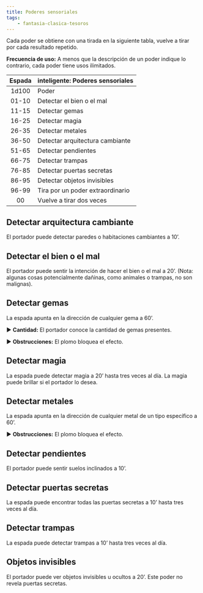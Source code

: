 ```yaml
---
title: Poderes sensoriales
tags:
    - fantasia-clasica-tesoros
---
```


Cada poder se obtiene con una tirada en la siguiente tabla, vuelve a tirar por cada resultado repetido.

**Frecuencia de uso:** A menos que la descripción de un poder indique lo contrario, cada poder tiene usos ilimitados.

| Espada | inteligente: Poderes sensoriales |
| :----: | :------------------------------- |
| 1d100  | Poder                            |
| 01-10  | Detectar el bien o el mal        |
| 11-15  | Detectar gemas                   |
| 16-25  | Detectar magia                   |
| 26-35  | Detectar metales                 |
| 36-50  | Detectar arquitectura cambiante  |
| 51-65  | Detectar pendientes              |
| 66-75  | Detectar trampas                 |
| 76-85  | Detectar puertas secretas        |
| 86-95  | Detectar objetos invisibles      |
| 96-99  | Tira por un poder extraordinario |
| 00     | Vuelve a tirar dos veces         |

## Detectar arquitectura cambiante

El portador puede detectar paredes o habitaciones cambiantes a 10’.

## Detectar el bien o el mal

El portador puede sentir la intención de hacer el bien o el mal a 20’. (Nota: algunas cosas potencialmente dañinas, como animales o trampas, no son malignas).

## Detectar gemas

La espada apunta en la dirección de cualquier gema a 60’.

▶ **Cantidad:** El portador conoce la cantidad de gemas presentes.

▶ **Obstrucciones:** El plomo bloquea el efecto.

## Detectar magia

La espada puede detectar magia a 20’ hasta tres veces al día. La magia puede brillar si el portador lo desea.

## Detectar metales

La espada apunta en la dirección de cualquier metal de un tipo específico a 60’.

▶ **Obstrucciones:** El plomo bloquea el efecto.

## Detectar pendientes

El portador puede sentir suelos inclinados a 10’.

## Detectar puertas secretas

La espada puede encontrar todas las puertas secretas a 10’ hasta tres veces al día.

## Detectar trampas

La espada puede detectar trampas a 10’ hasta tres veces al día.

## Objetos invisibles

El portador puede ver objetos invisibles u ocultos a 20’. Este poder no revela puertas secretas.
